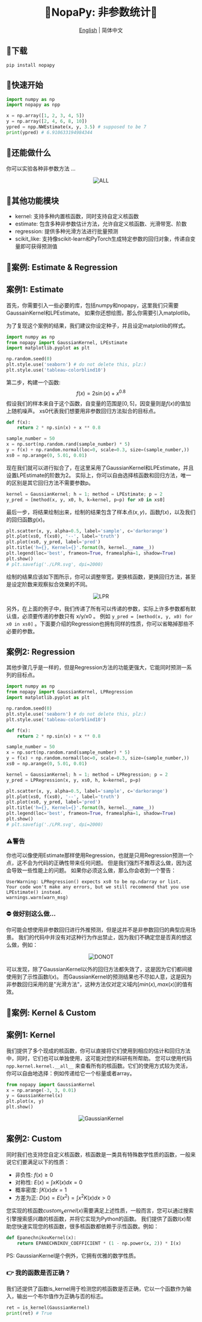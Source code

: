 <h1 align="center">🧰NopaPy: 非参数统计🧰 </h1>

<div align="center">

[English](./README.en.md) | 简体中文
</div>

## 🚀下载
`
pip install nopapy
`

## 🎉快速开始
```python
import numpy as np
import nopapy as npp

x = np.array([1, 2, 3, 4, 5])
y = np.array([2, 4, 6, 8, 10])
ypred = npp.NWEstimate(x, y, 3.5) # supposed to be 7
print(ypred) # 6.910633194984344
```

## 📕还能做什么
你可以实验各种非参数方法 ...
<div align="center">
    <img src="./pictures/ALL.svg" alt="ALL">
</div>

## 🎨其他功能模块
- kernel: 支持多种内置核函数，同时支持自定义核函数
- estimate: 包含多种非参数估计方法，允许自定义核函数、光滑带宽、阶数
- regression: 提供多种光滑方法进行批量预测
- scikit_like: 支持像scikit-learn和PyTorch生成特定参数的回归对象，传递自变量即可获得预测值

## 🎰案例: Estimate & Regression
## 案例1: Estimate
首先，你需要引入一些必要的库，包括numpy和nopapy，这里我们只需要GaussainKernel和LPEstimate。
如果你还想绘图，那么你需要引入matplotlib。 

为了复现这个案例的结果，我们建议你设定种子，并且设定matplotlib的样式。
```python
import numpy as np
from nopapy import GaussianKernel, LPEstimate
import matplotlib.pyplot as plt

np.random.seed(0)
plt.style.use('seaborn') # do not delete this, plz:)
plt.style.use('tableau-colorblind10')
```

第二步，构建一个函数:
$$f(x) = 2 \sin(x) + x^{0.8}$$
假设我们的样本来自于这个函数，自变量的范围是$[0, 5]$，因变量则是$f(x)$的值加上随机噪声。 xs0代表我们想要用非参数回归方法拟合的目标点。
```python
def f(x):
    return 2 * np.sin(x) + x ** 0.8

sample_number = 50
x = np.sort(np.random.rand(sample_number) * 5)
y = f(x) + np.random.normal(loc=0, scale=0.3, size=(sample_number,))
xs0 = np.arange(0, 5.01, 0.01)
```
现在我们就可以进行拟合了，在这里采用了GaussianKernel和LPEstimate，并且设置LPEstimate的阶数为2。
实际上，你可以自由选择核函数和回归方法，唯一的区别是其它回归方法不需要参数p。
```python
kernel = GaussianKernel; h = 1; method = LPEstimate; p = 2
y_pred = [method(x, y, x0, h, k=kernel, p=p) for x0 in xs0]
```
最后一步，将结果绘制出来，绘制的结果包含了样本点$(x, y)$，函数$f(x)$，以及我们的回归函数$g(x)$。
```python
plt.scatter(x, y, alpha=0.5, label='sample', c='darkorange')
plt.plot(xs0, f(xs0), '--', label='truth')
plt.plot(xs0, y_pred, label='pred')
plt.title('h={}, Kernel={}'.format(h, kernel.__name__))
plt.legend(loc='best', frameon=True, framealpha=1, shadow=True)
plt.show()
# plt.savefig('./LPR.svg', dpi=2000)
```
绘制的结果应该如下图所示，你可以调整带宽，更换核函数，更换回归方法，甚至是设定阶数来观察拟合效果的不同。

<div align="center">
    <img src="./pictures/LPR.svg" alt="LPR">
</div>

另外，在上面的例子中，我们传递了所有可以传递的参数，实际上许多参数都有默认值，必须要传递的参数只有 x/y/x0 。
例如
`
y_pred = [method(x, y, x0) for x0 in xs0]
`
。下面要介绍的Regression也拥有同样的性质，你可以省略掉那些不必要的参数。

## 案例2: Regression
其他步骤几乎是一样的，但是Regression方法的功能更强大，它能同时预测一系列的目标点。
```python
import numpy as np
from nopapy import GaussianKernel, LPRegression
import matplotlib.pyplot as plt

np.random.seed(0)
plt.style.use('seaborn') # do not delete this, plz:)
plt.style.use('tableau-colorblind10')

def f(x):
    return 2 * np.sin(x) + x ** 0.8

sample_number = 50
x = np.sort(np.random.rand(sample_number) * 5)
y = f(x) + np.random.normal(loc=0, scale=0.3, size=(sample_number,))
xs0 = np.arange(0, 5.01, 0.01)

kernel = GaussianKernel; h = 1; method = LPRegression; p = 2
y_pred = LPRegression(x, y, xs0, h, k=kernel, p=p)

plt.scatter(x, y, alpha=0.5, label='sample', c='darkorange')
plt.plot(xs0, f(xs0), '--', label='truth')
plt.plot(xs0, y_pred, label='pred')
plt.title('h={}, Kernel={}'.format(h, kernel.__name__))
plt.legend(loc='best', frameon=True, framealpha=1, shadow=True)
plt.show()
# plt.savefig('./LPR.svg', dpi=2000)
```
### ⚠️警告
你也可以像使用Estimate那样使用Regression，也就是只用Regression预测一个点，这不会为代码的正确性带来任何问题。
但是我们强烈不推荐这么做，因为这会导致一些性能上的问题。
如果你必须这么做，那么你会收到一个警告：
```
UserWarning: LPRegression() expects xs0 to be np.ndarray or list.
Your code won't make any errors, but we still recommend that you use LPEstimate() instead.
warnings.warn(warn_msg) 
```

### ⛔  做好别这么做...
你可能会想使用非参数回归进行外推预测，但是这并不是非参数回归的典型应用场景。
我们的代码中并没有对这种行为作出禁止，因为我们不确定您是否真的想这么做，例如：

<div align="center">
    <img src="./pictures/DONOT.svg" alt="DONOT">
</div>

可以发现，除了GaussianKernel以外的回归方法都失效了，这是因为它们都间接使用到了示性函数$I(x)$。
而GaussianKernel的预测结果也不尽如人意，这是因为非参数回归采用的是"光滑方法"，这种方法仅对定义域内$[min(x), max(x)]$的值有效。

## 🎰案例: Kernel & Custom
## 案例1: Kernel
我们提供了多个现成的核函数，你可以直接将它们使用到相应的估计和回归方法中，同时，它们也可以单独使用，这可能对您的科研有所帮助。
您可以使用代码
`
npp.kernel.kernel.__all__
`
来查看所有的核函数。它们的使用方式较为灵活，你可以自由地选择：例如传递给它一个标量或者array。
```python
from nopapy import GaussianKernel
x = np.arange(-3, 3, 0.01)
y = GaussianKernel(x)
plt.plot(x, y)
plt.show()
```
<div align="center">
    <img src="./pictures/GaussianKernel.svg" alt="GaussianKernel">
</div>

## 案例2: Custom

同时我们也支持您自定义核函数，核函数是一类具有特殊数学性质的函数，一般来说它们要满足以下的性质：

- 非负性: $f(x) \geq 0$
- 对称性: $E(x) =\int xK(x) dx=0$
- 概率密度: $\int K(x) dx=1$
- 方差为正: $D(x)=E(x^2)=\int x^2K(x) dx>0$

您实现的核函数$custom_kernel(x)$需要满足上述性质，一般而言，您可以通过搜索引擎搜索感兴趣的核函数，并将它实现为Python的函数。
我们提供了函数$I(x)$帮助您快速实现您的核函数，很多核函数都依赖于示性函数。例如：
```python
def EpanechnikovKernel(x):
    return EPANECHNIKOV_COEFFICIENT * (1 - np.power(x, 2)) * I(x)
```
PS: GaussianKernel是个例外，它拥有优雅的数学性质。

### 👉 我的函数是否正确？
我们还提供了函数is_kernel用于检测您的核函数是否正确，它以一个函数作为输入，输出一个布尔值作为正确与否的标志。
```python
ret = is_kernel(GaussianKernel)
print(ret) # True
```
